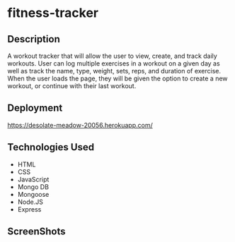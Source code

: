 # fitness-tracker

## Description
A workout tracker that will allow the user to view, create, and track daily workouts. User can log multiple exercises in a workout on a given day as well as track the name, type, weight, sets, reps, and duration of exercise. When the user loads the page, they will be given the option to create a new workout, or continue with their last workout.

## Deployment 
https://desolate-meadow-20056.herokuapp.com/

## Technologies Used

- HTML
- CSS
- JavaScript
- Mongo DB
- Mongoose
- Node.JS
- Express

## ScreenShots
